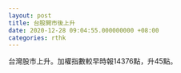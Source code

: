 ```yaml
---
layout: post
title: 台股開市後上升
date: 2020-12-28 09:04:55.000000000 +08:00
categories: rthk
---
```


台灣股市上升。加權指數較早時報14376點，升45點。
